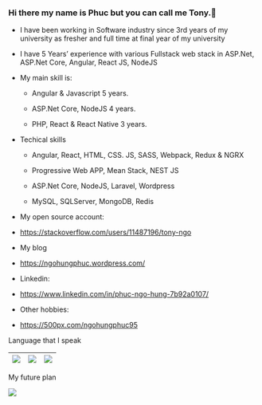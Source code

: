 ### Hi there my name is Phuc but you can call me Tony.👋

- I have been working in Software industry since 3rd years of my university as fresher and full time at final year of my university
- I have 5 Years’ experience with various Fullstack web stack in ASP.Net, ASP.Net Core, Angular, React JS, NodeJS
- My main skill is: 

  +	Angular & Javascript 5 years.
  
  +	ASP.Net Core, NodeJS 4 years.
  
  +	PHP, React & React Native 3 years.

- Techical skills

  +	Angular, React, HTML, CSS. JS, SASS, Webpack, Redux & NGRX

  +	Progressive Web APP, Mean Stack, NEST JS

  +	ASP.Net Core, NodeJS, Laravel, Wordpress

  +	MySQL, SQLServer, MongoDB, Redis

* My open source account:
+ https://stackoverflow.com/users/11487196/tony-ngo

* My blog
+ https://ngohungphuc.wordpress.com/

* Linkedin:
+ https://www.linkedin.com/in/phuc-ngo-hung-7b92a0107/

* Other hobbies:
- https://500px.com/ngohungphuc95

Language that I speak

| <img src="https://ngohungphuc.files.wordpress.com/2020/06/uk.png?w=64"/> | <img src="https://ngohungphuc.files.wordpress.com/2020/06/flag-2.png?w=64"/> | <img src="https://ngohungphuc.files.wordpress.com/2020/06/flag-1.png?w=64"/> |
| ------ | ------ | ------ |

My future plan

<img src="https://ngohungphuc.files.wordpress.com/2020/06/flag-3.png?w=64"/>

<!--
**ngohungphuc/ngohungphuc** is a ✨ _special_ ✨ repository because its `README.md` (this file) appears on your GitHub profile.

Here are some ideas to get you started:

- 🔭 I’m currently working on ...
- 🌱 I’m currently learning ...
- 👯 I’m looking to collaborate on ...
- 🤔 I’m looking for help with ...
- 💬 Ask me about ...
- 📫 How to reach me: ...
- 😄 Pronouns: ...
- ⚡ Fun fact: ...
-->
